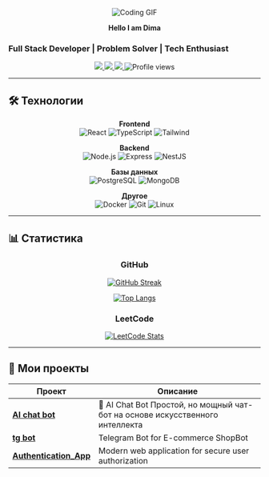 <div align="center">
  
  ![Coding GIF](https://media.giphy.com/media/qgQUggAC3Pfv687qPC/giphy.gif)
  
  **Hello I am Dima**
  
</div>

### Full Stack Developer | Problem Solver | Tech Enthusiast

<p align="center">
</p>

<div align="center">
  <a href="your-linkedin-URL">
    <img src="https://img.shields.io/badge/-LinkedIn-0A66C2?style=flat&logo=Linkedin&logoColor=white" />
  </a>
  <a href="your-leetcode-URL">
    <img src="https://img.shields.io/badge/-LeetCode-FFA116?style=flat&logo=LeetCode&logoColor=black" />
  </a>
  <a href="your-github-URL">
    <img src="https://img.shields.io/badge/-GitHub-181717?style=flat&logo=GitHub&logoColor=white" />
  </a>
  <img src="https://komarev.com/ghpvc/?username=oonixxxxx&style=flat&color=5D3FD3" alt="Profile views" />
</div>

---

## 🛠 Технологии

<div align="center">
  
**Frontend**  
![React](https://img.shields.io/badge/-React-61DAFB?logo=react&logoColor=white&style=flat)
![TypeScript](https://img.shields.io/badge/-TypeScript-3178C6?logo=typescript&logoColor=white&style=flat)
![Tailwind](https://img.shields.io/badge/-Tailwind-06B6D4?logo=tailwindcss&logoColor=white&style=flat)

**Backend**  
![Node.js](https://img.shields.io/badge/-Node.js-339933?logo=nodedotjs&logoColor=white&style=flat)
![Express](https://img.shields.io/badge/-Express-000000?logo=express&logoColor=white&style=flat)
![NestJS](https://img.shields.io/badge/-NestJS-E0234E?logo=nestjs&logoColor=white&style=flat)

**Базы данных**  
![PostgreSQL](https://img.shields.io/badge/-PostgreSQL-4169E1?logo=postgresql&logoColor=white&style=flat)
![MongoDB](https://img.shields.io/badge/-MongoDB-47A248?logo=mongodb&logoColor=white&style=flat)

**Другое**  
![Docker](https://img.shields.io/badge/-Docker-2496ED?logo=docker&logoColor=white&style=flat)
![Git](https://img.shields.io/badge/-Git-F05032?logo=git&logoColor=white&style=flat)
![Linux](https://img.shields.io/badge/-Linux-FCC624?logo=linux&logoColor=black&style=flat)

</div>

---

## 📊 Статистика

<div align="center">

### GitHub
[![GitHub Streak](https://streak-stats.demolab.com?user=oonixxxxx&theme=dark&background=0D1117&border=5D3FD3&stroke=5D3FD3)](https://git.io/streak-stats)

[![Top Langs](https://github-readme-stats.vercel.app/api/top-langs/?username=oonixxxxx&layout=compact&theme=vision-friendly-dark&hide_border=true&bg_color=0D1117&title_color=5D3FD3)](https://github.com/anuraghazra/github-readme-stats)

### LeetCode
[![LeetCode Stats](https://leetcard.jacoblin.cool/oonixxxxx?theme=dark&font=Karla&ext=heatmap)](https://leetcode.com/oonixxxxx/)

</div>

---

## 🎯 Мои проекты

<div align="center">

| Проект | Описание |
|--------|----------|
| **[AI chat bot](https://github.com/oonixxxxx/AI-chat-bot)** | 🤖 AI Chat Bot Простой, но мощный чат-бот на основе искусственного интеллекта |
| **[tg bot](https://github.com/oonixxxxx/bot_courses)** |  Telegram Bot for E-commerce ShopBot |
| **[Authentication_App](https://github.com/oonixxxxx/Flask_Authentication_App)** | Modern web application for secure user authorization |

</div>
